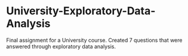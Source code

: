 # University-Exploratory-Data-Analysis
Final assignment for a University course. Created 7 questions that were answered through exploratory data analysis. 

